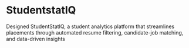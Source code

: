 # StudentstatIQ
Designed StudentStatIQ, a student analytics platform that streamlines placements through automated resume filtering, candidate-job matching, and data-driven insights
